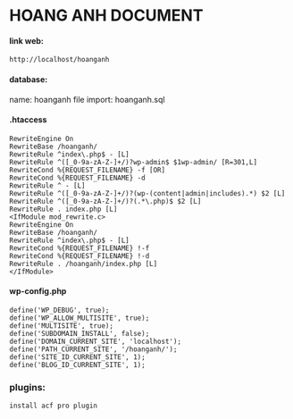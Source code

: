 # HOANG ANH DOCUMENT 
#### link web: 
    http://localhost/hoanganh
#### database:
name: hoanganh
file import: hoanganh.sql
#### .htaccess
```
RewriteEngine On
RewriteBase /hoanganh/
RewriteRule ^index\.php$ - [L]
RewriteRule ^([_0-9a-zA-Z-]+/)?wp-admin$ $1wp-admin/ [R=301,L]
RewriteCond %{REQUEST_FILENAME} -f [OR]
RewriteCond %{REQUEST_FILENAME} -d
RewriteRule ^ - [L]
RewriteRule ^([_0-9a-zA-Z-]+/)?(wp-(content|admin|includes).*) $2 [L]
RewriteRule ^([_0-9a-zA-Z-]+/)?(.*\.php)$ $2 [L]
RewriteRule . index.php [L]
<IfModule mod_rewrite.c>
RewriteEngine On
RewriteBase /hoanganh/
RewriteRule ^index\.php$ - [L]
RewriteCond %{REQUEST_FILENAME} !-f
RewriteCond %{REQUEST_FILENAME} !-d
RewriteRule . /hoanganh/index.php [L]
</IfModule>
```
#### wp-config.php
```
define('WP_DEBUG', true);
define('WP_ALLOW_MULTISITE', true);
define('MULTISITE', true);
define('SUBDOMAIN_INSTALL', false);
define('DOMAIN_CURRENT_SITE', 'localhost');
define('PATH_CURRENT_SITE', '/hoanganh/');
define('SITE_ID_CURRENT_SITE', 1);
define('BLOG_ID_CURRENT_SITE', 1);
```
### plugins: 
    install acf pro plugin


